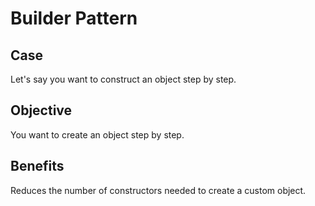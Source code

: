 # Builder Pattern #

## Case ##
Let's say you want to construct an object step by step.

## Objective ##
You want to create an object step by step.

## Benefits ##
Reduces the number of constructors needed to create a custom object.
